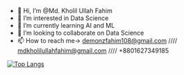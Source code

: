 - 👋 Hi, I’m @Md. Kholil Ullah Fahim
- 👀 I’m interested in Data Science 
- 🌱 I’m currently learning AI and ML
- 💞️ I’m looking to collaborate on Data Science
- 📫 How to reach me-> demonzfahim108@gmail.com //// mdkholilullahfahim@gmail.com //// +8801627349185

<!---
SKFahim202002006/SKFahim202002006 is a ✨ special ✨ repository because its `README.md` (this file) appears on your GitHub profile.
You can click the Preview link to take a look at your changes.
--->
[![Top Langs](https://github-readme-stats.vercel.app/api/top-langs/?username=SKFahim202002006=compact)](https://github.com/anuraghazra/github-readme-stats)
